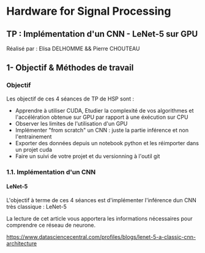 # Hardware for Signal Processing
## TP : Implémentation d'un CNN - LeNet-5 sur GPU
Réalisé par : Elisa DELHOMME && Pierre CHOUTEAU


## 1- Objectif & Méthodes de travail

### Objectif
Les objectif de ces 4 séances de TP de HSP sont : 
* Apprendre à utiliser CUDA, Etudier la complexité de vos algorithmes et l'accélération obtenue sur GPU par rapport à une éxécution sur CPU
* Observer les limites de l'utilisation d'un GPU
* Implémenter "from scratch" un CNN : juste la partie inférence et non l'entrainement
* Exporter des données depuis un notebook python et les réimporter dans un projet cuda
* Faire un suivi de votre projet et du versionning à l'outil git

### 1.1. Implémentation d'un CNN
#### LeNet-5
L'objectif à terme de ces 4 séances est d'implémenter l'inférence dun CNN très classique : LeNet-5

La lecture de cet article vous apportera les informations nécessaires pour comprendre ce réseau de neurone.

https://www.datasciencecentral.com/profiles/blogs/lenet-5-a-classic-cnn-architecture
